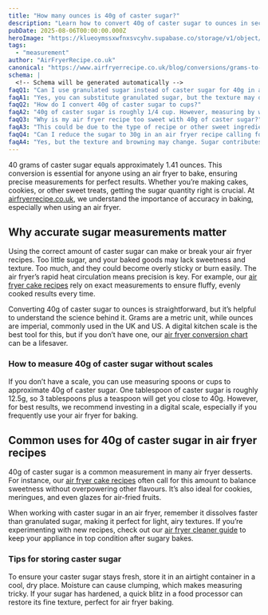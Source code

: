 ```yaml
---
title: "How many ounces is 40g of caster sugar?"
description: "Learn how to convert 40g of caster sugar to ounces in seconds. Perfect for air fryer baking with precise measurements every time."
pubDate: 2025-08-06T00:00:00.000Z
heroImage: "https://klueoymssxwfnxsvcyhv.supabase.co/storage/v1/object/public/Shmucket/40g-caster-sugar-to-ounces.webp"
tags:
  - "measurement"
author: "AirFryerRecipe.co.uk"
canonical: "https://www.airfryerrecipe.co.uk/blog/conversions/grams-to-ounces/40g-caster-sugar-to-ounces"
schema: |
  <!-- Schema will be generated automatically -->
faqQ1: "Can I use granulated sugar instead of caster sugar for 40g in air fryer recipes?"
faqA1: "Yes, you can substitute granulated sugar, but the texture may differ slightly. Caster sugar dissolves faster, making it better for light bakes like sponges. Granulated sugar works in most recipes but may result in a slightly grainier texture."
faqQ2: "How do I convert 40g of caster sugar to cups?"
faqA2: "40g of caster sugar is roughly 1/4 cup. However, measuring by weight (grams or ounces) is more accurate for air fryer recipes, as cup measurements can vary based on how the sugar is packed."
faqQ3: "Why is my air fryer recipe too sweet with 40g of caster sugar?"
faqA3: "This could be due to the type of recipe or other sweet ingredients. Some fruits or syrups add natural sweetness, so you might reduce the sugar slightly. Always taste your batter or mixture before baking."
faqQ4: "Can I reduce the sugar to 30g in an air fryer recipe calling for 40g?"
faqA4: "Yes, but the texture and browning may change. Sugar contributes to moisture and caramelisation, so reducing it could make your bake drier or less golden. Experiment in small batches to find the right balance."
---
```

<p>40 grams of caster sugar equals approximately 1.41 ounces. This conversion is essential for anyone using an air fryer to bake, ensuring precise measurements for perfect results. Whether you’re making cakes, cookies, or other sweet treats, getting the sugar quantity right is crucial. At <a href=https://www.airfryerrecipe.co.uk/>airfryerrecipe.co.uk</a>, we understand the importance of accuracy in baking, especially when using an air fryer.</p>  

<h2>Why accurate sugar measurements matter</h2>  
<p>Using the correct amount of caster sugar can make or break your air fryer recipes. Too little sugar, and your baked goods may lack sweetness and texture. Too much, and they could become overly sticky or burn easily. The air fryer’s rapid heat circulation means precision is key. For example, our <a href=https://www.airfryerrecipe.co.uk/recipes>air fryer cake recipes</a> rely on exact measurements to ensure fluffy, evenly cooked results every time.</p>  

<p>Converting 40g of caster sugar to ounces is straightforward, but it’s helpful to understand the science behind it. Grams are a metric unit, while ounces are imperial, commonly used in the UK and US. A digital kitchen scale is the best tool for this, but if you don’t have one, our <a href=https://www.airfryerrecipe.co.uk/air-fryer-conversion-chart>air fryer conversion chart</a> can be a lifesaver.</p>  

<h3>How to measure 40g of caster sugar without scales</h3>  
<p>If you don’t have a scale, you can use measuring spoons or cups to approximate 40g of caster sugar. One tablespoon of caster sugar is roughly 12.5g, so 3 tablespoons plus a teaspoon will get you close to 40g. However, for best results, we recommend investing in a digital scale, especially if you frequently use your air fryer for baking.</p>  

<h2>Common uses for 40g of caster sugar in air fryer recipes</h2>  
<p>40g of caster sugar is a common measurement in many air fryer desserts. For instance, our <a href=https://www.airfryerrecipe.co.uk/recipe-category/cakes>air fryer cake recipes</a> often call for this amount to balance sweetness without overpowering other flavours. It’s also ideal for cookies, meringues, and even glazes for air-fried fruits.</p>  

<p>When working with caster sugar in an air fryer, remember it dissolves faster than granulated sugar, making it perfect for light, airy textures. If you’re experimenting with new recipes, check out our <a href=https://www.airfryerrecipe.co.uk/air-fryer-cleaner>air fryer cleaner guide</a> to keep your appliance in top condition after sugary bakes.</p>  

<h3>Tips for storing caster sugar</h3>  
<p>To ensure your caster sugar stays fresh, store it in an airtight container in a cool, dry place. Moisture can cause clumping, which makes measuring tricky. If your sugar has hardened, a quick blitz in a food processor can restore its fine texture, perfect for air fryer baking.</p>
